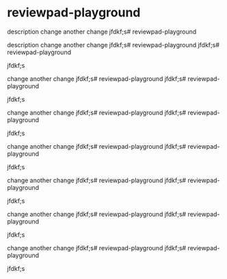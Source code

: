 # reviewpad-playground

description
change
another change
jfdkf;s# reviewpad-playground

description
change
another change
jfdkf;s# reviewpad-playground
jfdkf;s# reviewpad-playground


jfdkf;s

change
another change
jfdkf;s# reviewpad-playground
jfdkf;s# reviewpad-playground


jfdkf;s

change
another change
jfdkf;s# reviewpad-playground
jfdkf;s# reviewpad-playground


jfdkf;s

change
another change
jfdkf;s# reviewpad-playground
jfdkf;s# reviewpad-playground


jfdkf;s

change
another change
jfdkf;s# reviewpad-playground
jfdkf;s# reviewpad-playground


jfdkf;s

change
another change
jfdkf;s# reviewpad-playground
jfdkf;s# reviewpad-playground


jfdkf;s

change
another change
jfdkf;s# reviewpad-playground
jfdkf;s# reviewpad-playground


jfdkf;s
